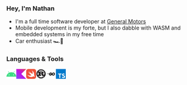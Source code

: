 ### Hey, I'm Nathan
- I'm a full time software developer at [General Motors][GM]
- Mobile development is my forte, but I also dabble with WASM and embedded systems in my free time
- Car enthusiast 🏎️💨

### Languages & Tools

<img align="left" alt="Android" width="26px" src="https://raw.githubusercontent.com/github/explore/master/topics/android/android.png" />
<img align="left" alt="Kotlin" width="26px" src="https://raw.githubusercontent.com/github/explore/master/topics/kotlin/kotlin.png" />
<img align="left" alt="Swift" width="26px" src="https://raw.githubusercontent.com/github/explore/master/topics/swift/swift.png" />
<img align="left" alt="Rust" width="26px" src="https://raw.githubusercontent.com/github/explore/master/topics/rust/rust.png" />
<img align="left" alt="Go" width="26px" src="https://raw.githubusercontent.com/github/explore/master/topics/go/go.png" />
<img align="left" alt="TypeScript" width="26px" src="https://raw.githubusercontent.com/github/explore/master/topics/typescript/typescript.png" />

<br/>

[GM]: https://github.com/generalmotors

